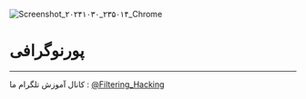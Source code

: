 ![Screenshot_۲۰۲۴۱۰۳۰_۲۳۵۰۱۴_Chrome](https://github.com/user-attachments/assets/619b2dff-d26d-42b2-8374-3e796b9dce22)
# پورنوگرافی
--------------------
کانال آموزش تلگرام ما :
[@Filtering_Hacking](https://t.me/Filtering_Hacking)
